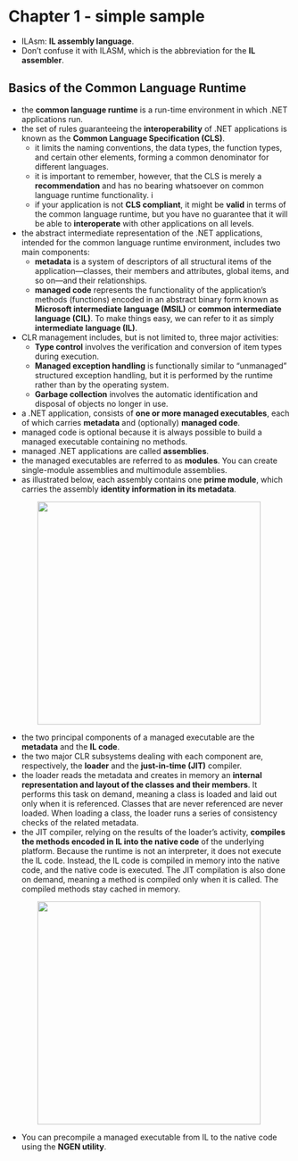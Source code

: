 # Chapter 1 - simple sample

- ILAsm: __IL assembly language__.
- Don’t confuse it with ILASM, which is the abbreviation for the __IL assembler__.

## Basics of the Common Language Runtime

- the __common language runtime__ is a run-time environment in which .NET applications run. 
- the set of rules guaranteeing the __interoperability__ of .NET applications is known as the __Common Language Specification (CLS)__.
    - it limits the naming conventions, the data types, the function types, and certain other elements, forming a common denominator for different languages. 
    - it is important to remember, however, that the CLS is merely a __recommendation__ and has no bearing whatsoever on common language runtime functionality. i
    - if your application is not __CLS compliant__, it might be __valid__ in terms of the common language runtime, but you have no guarantee that it will be able to __interoperate__ with other applications on all levels.
- the abstract intermediate representation of the .NET applications, intended for the common language runtime environment, includes two main components:
    - __metadata__ is a system of descriptors of all structural items of the application—classes, their members and attributes, global items, and so on—and their relationships.
    - __managed code__ represents the functionality of the application’s methods (functions) encoded in an abstract binary form known as __Microsoft intermediate language (MSIL)__ or __common intermediate language (CIL)__. To make things easy, we can refer to it as simply __intermediate language (IL)__.
- CLR management includes, but is not limited to, three major activities:
    - __Type control__ involves the verification and conversion of item types during execution.
    - __Managed exception handling__ is functionally similar to “unmanaged” structured exception handling, but it is performed by the runtime rather than by the operating system. 
    - __Garbage collection__ involves the automatic identification and disposal of objects no longer in use.
- a .NET application, consists of __one or more managed executables__, each of which carries __metadata__ and (optionally) __managed code__.
- managed code is optional because it is always possible to build a managed executable containing no methods.
- managed .NET applications are called __assemblies__.
- the managed executables are referred to as __modules__. You can create single-module assemblies and multimodule assemblies. 
- as illustrated below, each assembly contains one __prime module__, which carries the assembly __identity information in its metadata__.
<p align="center"><img src="https://i.imgur.com/DMoUMCZ.png" width="400px" height="auto"></p>

- the two principal components of a managed executable are the __metadata__ and the __IL code__.
- the two major CLR subsystems dealing with each component are, respectively, the __loader__ and the __just-in-time (JIT)__ compiler.
- the loader reads the metadata and creates in memory an __internal representation and layout of the classes and their members__. It performs this task on demand, meaning a class is loaded and laid out only when it is referenced. Classes that are never referenced are never loaded. When loading a class, the loader runs a series of consistency checks of the related metadata. 
- the JIT compiler, relying on the results of the loader’s activity, __compiles the methods encoded in IL into the native code__ of the underlying platform. Because the runtime is not an interpreter, it does not execute the IL code. Instead, the IL code is compiled in memory into the native code, and the native code is executed. The JIT compilation is also done on demand, meaning a method is compiled only when it is called. The compiled methods stay cached in memory.
<p align="center"><img src="https://i.imgur.com/u513Av8.png" width="400px" height="auto"></p>

- You can precompile a managed executable from IL to the native code using the __NGEN utility__. 